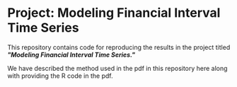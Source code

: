 # Project: Modeling Financial Interval Time Series

This repository contains code for reproducing the results in the project titled ***"Modeling Financial Interval Time Series."*** 

We have described the method used in the pdf in this repository here along with providing the R code in the pdf. 
```
